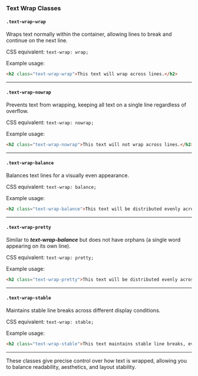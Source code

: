 ### Text Wrap Classes

#### `.text-wrap-wrap`
Wraps text normally within the container, allowing lines to break and continue on the next line.

CSS equivalent: `text-wrap: wrap;`

Example usage:
```html
<h2 class="text-wrap-wrap">This text will wrap across lines.</h2>
```

---

#### `.text-wrap-nowrap`
Prevents text from wrapping, keeping all text on a single line regardless of overflow.

CSS equivalent: `text-wrap: nowrap;`

Example usage:
```html
<h2 class="text-wrap-nowrap">This text will not wrap across lines.</h2>
```

---

#### `.text-wrap-balance`
Balances text lines for a visually even appearance.

CSS equivalent: `text-wrap: balance;`

Example usage:
```html
<h2 class="text-wrap-balance">This text will be distributed evenly across lines.</h2>
```

---

#### `.text-wrap-pretty`
Similar to ***text-wrap-balance*** but does not have orphans (a single word appearing on its own line).

CSS equivalent: `text-wrap: pretty;`

Example usage:
```html
<h2 class="text-wrap-pretty">This text will be distributed evenly across lines without orphans.</h2>
```

---

#### `.text-wrap-stable`
Maintains stable line breaks across different display conditions.

CSS equivalent: `text-wrap: stable;`

Example usage:
```html
<h2 class="text-wrap-stable">This text maintains stable line breaks, even on different screens.</h2>
```

---

These classes give precise control over how text is wrapped, allowing you to balance readability, aesthetics, and layout stability.